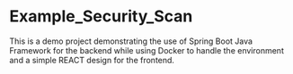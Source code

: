 # Example_Security_Scan
This is a demo project demonstrating the use of Spring Boot Java Framework for the backend while using Docker to handle the environment and a simple REACT design for the frontend.
